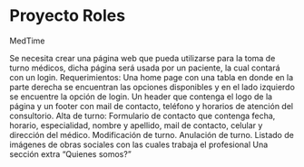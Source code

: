 # Proyecto Roles


MedTime

Se necesita crear una página web que pueda utilizarse para la toma de turno médicos, dicha página será usada por un paciente, la cual contará con un login.
Requerimientos: 
Una home page con una tabla en donde en la parte derecha se encuentran las opciones disponibles y en el lado izquierdo se encuentre la opción de login. Un header que contenga el logo de la página y un footer con mail de contacto, teléfono y horarios de atención del consultorio.
Alta de turno: Formulario de contacto que contenga fecha, horario, especialidad, nombre y apellido, mail de contacto, celular y dirección del médico.
Modificación de turno.
Anulación de turno.
Listado de imágenes de obras sociales con las cuales trabaja el profesional
Una sección extra “Quienes somos?”
